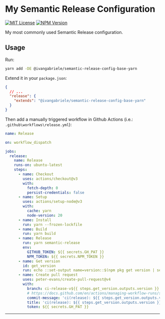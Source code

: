 # My Semantic Release Configuration

[![MIT License][img-license]][lnk-license] [![NPM Version][img-npm]][lnk-npm]

My most commonly used Semantic Release configuration.

## Usage

Run:

```sh
yarn add -DE @ivangabriele/semantic-release-config-base-yarn
```

Extend it in your `package.json`:

```json
{
  // ...
  "release": {
    "extends": "@ivangabriele/semantic-release-config-base-yarn"
  }
}
```

Then add a manually triggered workflow in Github Actions (i.e.: `.github\workflows\release.yml`):

```yaml
name: Release

on: workflow_dispatch

jobs:
  release:
    name: Release
    runs-on: ubuntu-latest
    steps:
      - name: Checkout
        uses: actions/checkout@v3
        with:
          fetch-depth: 0
          persist-credentials: false
      - name: Setup
        uses: actions/setup-node@v3
        with:
          cache: yarn
          node-version: 20
      - name: Install
        run: yarn --frozen-lockfile
      - name: Build
        run: yarn build
      - name: Release
        run: yarn semantic-release
        env:
          GITHUB_TOKEN: ${{ secrets.GH_PAT }}
          NPM_TOKEN: ${{ secrets.NPM_TOKEN }}
      - name: Get version
        id: get_version
        run: echo ::set-output name=version::$(npm pkg get version | sed 's/"//g')
      - name: Create pull request
        uses: peter-evans/create-pull-request@v4
        with:
          branch: ci-release-v${{ steps.get_version.outputs.version }}
          # https://docs.github.com/en/actions/managing-workflow-runs/skipping-workflow-runs
          commit-message: 'ci(release): ${{ steps.get_version.outputs.version }}'
          title: 'ci(release): ${{ steps.get_version.outputs.version }}'
          token: ${{ secrets.GH_PAT }}
```

---

[img-license]: https://img.shields.io/github/license/ivangabriele/semantic-release-config?style=for-the-badge
[img-npm]: https://img.shields.io/npm/v/@ivangabriele/semantic-release-config-base-yarn?style=for-the-badge
[lnk-license]: https://github.com/ivangabriele/semantic-release-config/blob/main/packages/base-yarn/LICENSE
[lnk-npm]: https://www.npmjs.com/package/@ivangabriele/semantic-release-config
